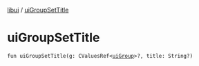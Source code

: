 [libui](README.md) / [uiGroupSetTitle](ui-group-set-title.md)

# uiGroupSetTitle

`fun uiGroupSetTitle(g: CValuesRef<`[`uiGroup`](ui-group.md)`>?, title: String?)`
